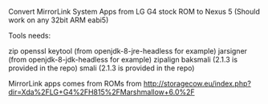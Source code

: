 
Convert MirrorLink System Apps from LG G4 stock ROM to Nexus 5
(Should work on any 32bit ARM eabi5)

Tools needs:

zip
openssl
keytool (from openjdk-8-jre-headless for example)
jarsigner (from openjdk-8-jdk-headless for example)
zipalign
baksmali (2.1.3 is provided in the repo)
smali (2.1.3 is provided in the repo)


MirrorLink apps comes from ROMs from http://storagecow.eu/index.php?dir=Xda%2FLG+G4%2FH815%2FMarshmallow+6.0%2F
